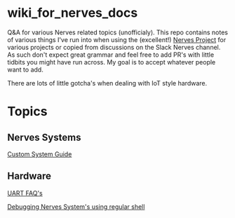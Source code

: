 # wiki_for_nerves_docs

Q&A for various Nerves related topics (unofficialy). This repo contains notes of various things I've run into when using the (excellent!) [Nerves Project](https://nerves-project.org/) for various projects or copied from discussions on the Slack Nerves channel. As such don't expect great grammar and feel free to add PR's with little tidbits you might have run across. My goal is to accept whatever people want to add. 

There are lots of little gotcha's when dealing with IoT style hardware. 

# Topics

## Nerves Systems

[Custom System Guide](custom_system_guide.md)

## Hardware

[UART FAQ's](uart_faqs.md)

[Debugging Nerves System's using regular shell](nerves_unix_sh.md)
